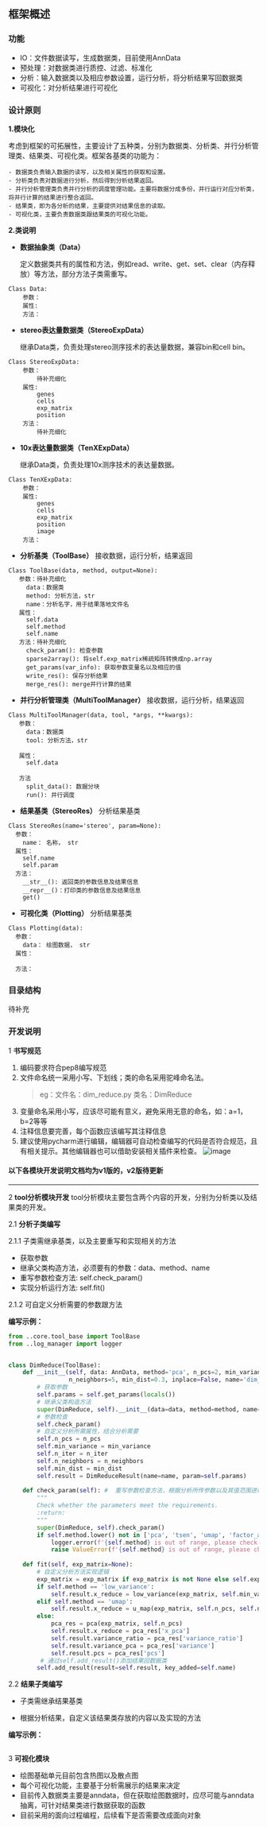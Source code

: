 ## 框架概述

### 功能

- IO：文件数据读写，生成数据类，目前使用AnnData
- 预处理：对数据类进行质控、过滤、标准化
- 分析：输入数据类以及相应参数设置，运行分析，将分析结果写回数据类
- 可视化：对分析结果进行可视化

### 设计原则

**1.模块化**

考虑到框架的可拓展性，主要设计了五种类，分别为数据类、分析类、并行分析管理类、结果类、可视化类。框架各基类的功能为：

    - 数据类负责输入数据的读写，以及相关属性的获取和设置。
    - 分析类负责对数据进行分析，然后得到分析结果返回。
    - 并行分析管理类负责并行分析的调度管理功能。主要将数据分成多份，并行运行对应分析类，将并行计算的结果进行整合返回。
    - 结果类，即为各分析的结果，主要提供对结果信息的读取。
    - 可视化类，主要负责数据类跟结果类的可视化功能。

**2.类说明**

- **数据抽象类（Data）**

    定义数据类共有的属性和方法，例如read、write、get、set、clear（内存释放）等方法，部分方法子类需重写。
```text
Class Data:
    参数：
    属性:
    方法：
```

- **stereo表达量数据类（StereoExpData）**

    继承Data类，负责处理stereo测序技术的表达量数据，兼容bin和cell bin。
```text
Class StereoExpData:
    参数：
        待补充细化
    属性:
        genes
        cells
        exp_matrix
        position
    方法：
        待补充细化
```

- **10x表达量数据类（TenXExpData）**

    继承Data类，负责处理10x测序技术的表达量数据。
```text
Class TenXExpData:
    参数：
    属性:
        genes
        cells
        exp_matrix
        position
        image
    方法：
```

- **分析基类（ToolBase）**
    接收数据，运行分析，结果返回
```text
Class ToolBase(data, method, output=None):
   参数：待补充细化
     data：数据类
     method: 分析方法，str
     name：分析名字，用于结果落地文件名
   属性：
     self.data
     self.method
     self.name
   方法：待补充细化
     check_param(): 检查参数
     sparse2array(): 将self.exp_matrix稀疏矩阵转换成np.array
     get_params(var_info): 获取参数变量名以及相应的值
     write_res(): 保存分析结果
     merge_res(): merge并行计算的结果
```

- **并行分析管理类（MultiToolManager）**
    接收数据，运行分析，结果返回
```text
Class MultiToolManager(data, tool, *args, **kwargs):
   参数：
     data：数据类
     tool: 分析方法，str

   属性：
     self.data

   方法  
     split_data(): 数据分块
     run(): 并行调度
```

- **结果基类（StereoRes）**
    分析结果基类
```text
Class StereoRes(name='stereo', param=None):
  参数：
    name： 名称， str
  属性：
    self.name
    self.param
  方法：
    __str__(): 返回类的参数信息及结果信息
    __repr__()：打印类的参数信息及结果信息
    get()
```

- **可视化类（Plotting）**
    分析结果基类
```text
Class Plotting(data):
  参数：
    data： 绘图数据， str
  属性：

  方法：

```

### 目录结构
待补充


### 开发说明
1 **书写规范**
  1. 编码要求符合pep8编写规范
  2. 文件命名统一采用小写、下划线；类的命名采用驼峰命名法。
       > eg：文件名：dim_reduce.py   类名：DimReduce
  3. 变量命名采用小写，应该尽可能有意义，避免采用无意的命名，如：a=1， b=2等等
  4. 注释信息要完善，每个函数应该编写其注释信息
  5. 建议使用pycharm进行编辑，编辑器可自动检查编写的代码是否符合规范，且有相关提示。其他编辑器也可以借助安装相关插件来检查。
       ![image](https://raw.githubusercontent.com/STOmics/stereopy/dev/docs/source/code_format.png)
     

#### 以下各模块开发说明文档均为v1版的，v2版待更新

--------
2 **tool分析模块开发**
  tool分析模块主要包含两个内容的开发，分别为分析类以及结果类的开发。

2.1 **分析子类编写**
    
2.1.1 子类需继承基类，以及主要重写和实现相关的方法
- 获取参数
- 继承父类构造方法，必须要有的参数：data、method、name
- 重写参数检查方法: self.check_param()
- 实现分析运行方法: self.fit()
        
2.1.2 可自定义分析需要的参数跟方法

**编写示例：**
        
```python
from ..core.tool_base import ToolBase
from ..log_manager import logger


class DimReduce(ToolBase):
    def __init__(self, data: AnnData, method='pca', n_pcs=2, min_variance=0.01, n_iter=250,
                 n_neighbors=5, min_dist=0.3, inplace=False, name='dim_reduce'):
        # 获取参数
        self.params = self.get_params(locals())
        # 继承父类构造方法
        super(DimReduce, self).__init__(data=data, method=method, name=name)
        # 参数检查
        self.check_param()
        # 自定义分析所需属性，结合分析需要
        self.n_pcs = n_pcs
        self.min_variance = min_variance
        self.n_iter = n_iter
        self.n_neighbors = n_neighbors
        self.min_dist = min_dist
        self.result = DimReduceResult(name=name, param=self.params)
     
    def check_param(self): #  重写参数检查方法，根据分析所传参数以及其值范围进行检查约束
        """
        Check whether the parameters meet the requirements.
        :return:
        """
        super(DimReduce, self).check_param()
        if self.method.lower() not in ['pca', 'tsen', 'umap', 'factor_analysis', 'low_variance']:
            logger.error(f'{self.method} is out of range, please check.')
            raise ValueError(f'{self.method} is out of range, please check.')
    
    def fit(self, exp_matrix=None):
        # 自定义分析方法实现逻辑
        exp_matrix = exp_matrix if exp_matrix is not None else self.exp_matrix
        if self.method == 'low_variance':
            self.result.x_reduce = low_variance(exp_matrix, self.min_variance)
        elif self.method == 'umap':
            self.result.x_reduce = u_map(exp_matrix, self.n_pcs, self.n_neighbors, self.min_dist)
        else:
            pca_res = pca(exp_matrix, self.n_pcs)
            self.result.x_reduce = pca_res['x_pca']
            self.result.variance_ratio = pca_res['variance_ratio']
            self.result.variance_pca = pca_res['variance']
            self.result.pcs = pca_res['pcs']
         # 通过self.add_result()添加结果回数据类
        self.add_result(result=self.result, key_added=self.name)
``` 
     
2.2 **结果子类编写**
    
- 子类需继承结果基类

- 根据分析结果，自定义该结果类存放的内容以及实现的方法

**编写示例：**
        
```python

```

3 **可视化模块** 

- 绘图基础单元目前包含热图以及散点图
- 每个可视化功能，主要基于分析需展示的结果来决定
- 目前传入数据类主要是anndata，但在获取绘图数据时，应尽可能与anndata抽离，可针对结果类进行数据获取的函数
- 目前采用的面向过程编程，后续看下是否需要改成面向对象

